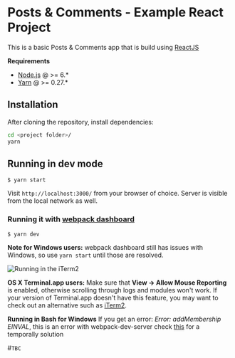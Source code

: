 # Posts & Comments - Example React Project

This is a basic Posts & Comments app that is build using [ReactJS](https://facebook.github.io/react/)

**Requirements**
- [Node.js](http://nodejs.org) @ >= 6.*
- [Yarn](https://yarnpkg.com) @ >= 0.27.*

## Installation

After cloning the repository, install dependencies:
```sh
cd <project folder>/
yarn
```

## Running in dev mode

```
$ yarn start
```

Visit `http://localhost:3000/` from your browser of choice.
Server is visible from the local network as well.

### Running it with [webpack dashboard](https://github.com/FormidableLabs/webpack-dashboard)

```
$ yarn dev
```

**Note for Windows users:** webpack dashboard still has issues with Windows, so use `yarn start` until those are resolved.

![Running in the iTerm2](http://i.imgur.com/3oKTWrv.png)

**OS X Terminal.app users:** Make sure that **View → Allow Mouse Reporting** is enabled, otherwise scrolling through logs and modules won't work. If your version of Terminal.app doesn't have this feature, you may want to check out an alternative such as [iTerm2](https://www.iterm2.com/).

**Running in Bash for Windows** If you get an error: _Error: addMembership EINVAL_, this is an error with webpack-dev-server check [this](https://github.com/webpack/webpack-dev-server/issues/955) for a temporally solution

#``TBC``